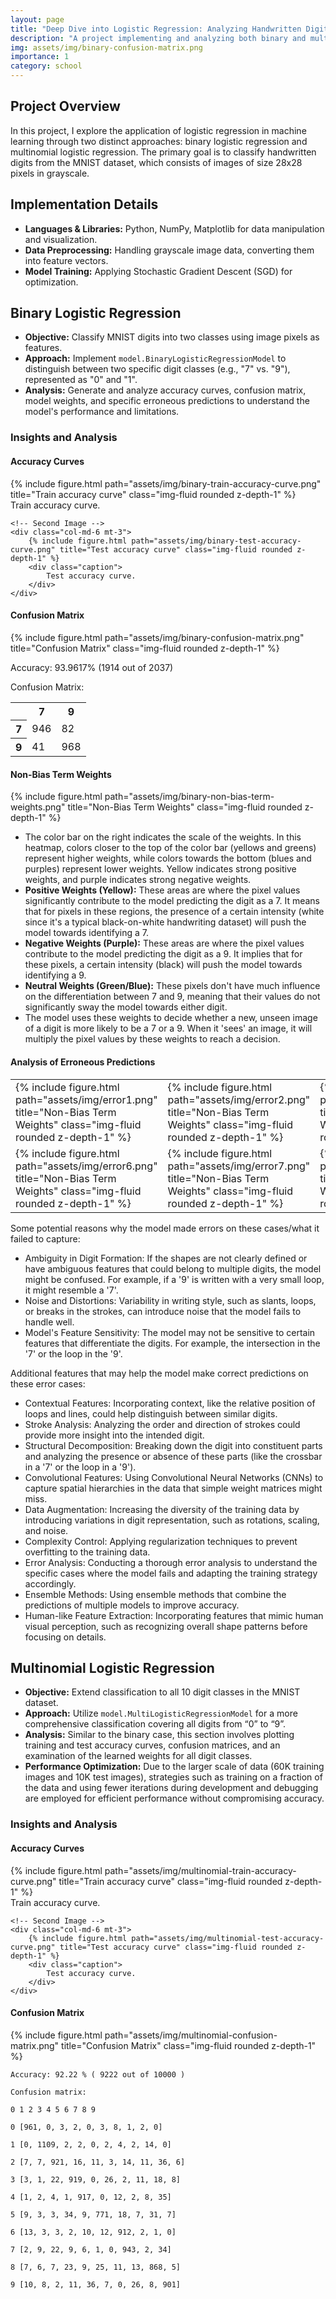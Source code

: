 ```yaml
---
layout: page
title: "Deep Dive into Logistic Regression: Analyzing Handwritten Digits"
description: "A project implementing and analyzing both binary and multinomial logistic regression models to classify handwritten digits from the MNIST dataset<br><b>Using: </b><em>Logistic Regression, Python, NumPy, Matplotlib</em>"
img: assets/img/binary-confusion-matrix.png
importance: 1
category: school
---
```


## Project Overview

In this project, I explore the application of logistic regression in machine learning through two distinct approaches: binary logistic regression and multinomial logistic regression. The primary goal is to classify handwritten digits from the MNIST dataset, which consists of images of size 28x28 pixels in grayscale.

## Implementation Details

- <b>Languages & Libraries:</b> Python, NumPy, Matplotlib for data manipulation and visualization.
- <b>Data Preprocessing:</b> Handling grayscale image data, converting them into feature vectors.
- <b>Model Training:</b> Applying Stochastic Gradient Descent (SGD) for optimization.

## Binary Logistic Regression

- <b>Objective:</b> Classify MNIST digits into two classes using image pixels as features.
- <b>Approach:</b> Implement `model.BinaryLogisticRegressionModel` to distinguish between two specific digit classes (e.g., "7" vs. "9"), represented as "0" and "1".
- <b>Analysis:</b> Generate and analyze accuracy curves, confusion matrix, model weights, and specific erroneous predictions to understand the model's performance and limitations.

### Insights and Analysis

#### Accuracy Curves

<div class="row">
    <!-- First Image -->
    <div class="col-md-6 mt-3">
        {% include figure.html path="assets/img/binary-train-accuracy-curve.png" title="Train accuracy curve" class="img-fluid rounded z-depth-1" %}
        <div class="caption">
            Train accuracy curve.
        </div>
    </div>

    <!-- Second Image -->
    <div class="col-md-6 mt-3">
        {% include figure.html path="assets/img/binary-test-accuracy-curve.png" title="Test accuracy curve" class="img-fluid rounded z-depth-1" %}
        <div class="caption">
            Test accuracy curve.
        </div>
    </div>
</div>

#### Confusion Matrix

<div class="row">
    <div class="col-sm mt-3 mt-md-0">
        {% include figure.html path="assets/img/binary-confusion-matrix.png" title="Confusion Matrix" class="img-fluid rounded z-depth-1" %}
    </div>
</div>

Accuracy: 93.9617% (1914 out of 2037)

Confusion Matrix:
<table>
    <tr>
        <th></th>
        <th>7</th>
        <th>9</th>
    </tr>
    <tr>
        <th>7</th>
        <td>946</td>
        <td>82</td>
    </tr>
    <tr>
        <th>9</th>
        <td>41</td>
        <td>968</td>
    </tr>
</table>

#### Non-Bias Term Weights

<div class="row">
    <div class="col-sm mt-3 mt-md-0">
        {% include figure.html path="assets/img/binary-non-bias-term-weights.png" title="Non-Bias Term Weights" class="img-fluid rounded z-depth-1" %}
    </div>
</div>

- The color bar on the right indicates the scale of the weights. In this heatmap, colors closer to the top of the color bar (yellows and greens) represent higher weights, while colors towards the bottom (blues and purples) represent lower weights. Yellow indicates strong positive weights, and purple indicates strong negative weights.
- <b>Positive Weights (Yellow):</b> These areas are where the pixel values significantly contribute to the model predicting the digit as a 7. It means that for pixels in these regions, the presence of a certain intensity (white since it's a typical black-on-white handwriting dataset) will push the model towards identifying a 7.
- <b>Negative Weights (Purple):</b> These areas are where the pixel values contribute to the model predicting the digit as a 9. It implies that for these pixels, a certain intensity (black) will push the model towards identifying a 9.
- <b>Neutral Weights (Green/Blue):</b> These pixels don't have much influence on the differentiation between 7 and 9, meaning that their values do not significantly sway the model towards either digit.
- The model uses these weights to decide whether a new, unseen image of a digit is more likely to be a 7 or a 9. When it 'sees' an image, it will multiply the pixel values by these weights to reach a decision.

#### Analysis of Erroneous Predictions

<table>
    <tr>
        <td>{% include figure.html path="assets/img/error1.png" title="Non-Bias Term Weights" class="img-fluid rounded z-depth-1" %}</td>
        <td>{% include figure.html path="assets/img/error2.png" title="Non-Bias Term Weights" class="img-fluid rounded z-depth-1" %}</td>
        <td>{% include figure.html path="assets/img/error3.png" title="Non-Bias Term Weights" class="img-fluid rounded z-depth-1" %}</td>
        <td>{% include figure.html path="assets/img/error4.png" title="Non-Bias Term Weights" class="img-fluid rounded z-depth-1" %}</td>
        <td>{% include figure.html path="assets/img/error5.png" title="Non-Bias Term Weights" class="img-fluid rounded z-depth-1" %}</td>
    </tr>
    <tr>
        <td>{% include figure.html path="assets/img/error6.png" title="Non-Bias Term Weights" class="img-fluid rounded z-depth-1" %}</td>
        <td>{% include figure.html path="assets/img/error7.png" title="Non-Bias Term Weights" class="img-fluid rounded z-depth-1" %}</td>
        <td>{% include figure.html path="assets/img/error8.png" title="Non-Bias Term Weights" class="img-fluid rounded z-depth-1" %}</td>
        <td>{% include figure.html path="assets/img/error9.png" title="Non-Bias Term Weights" class="img-fluid rounded z-depth-1" %}</td>
        <td>{% include figure.html path="assets/img/error10.png" title="Non-Bias Term Weights" class="img-fluid rounded z-depth-1" %}</td>
    </tr>
</table>

Some potential reasons why the model made errors on these cases/what it failed to capture:
- Ambiguity in Digit Formation: If the shapes are not clearly defined or have ambiguous features that could belong to multiple digits, the model might be confused. For example, if a '9' is written with a very small loop, it might resemble a '7'.
- Noise and Distortions: Variability in writing style, such as slants, loops, or breaks in the strokes, can introduce noise that the model fails to handle well.
- Model's Feature Sensitivity: The model may not be sensitive to certain features that differentiate the digits. For example, the intersection in the '7' or the loop in the '9'.

Additional features that may help the model make correct predictions on these error cases:
- Contextual Features: Incorporating context, like the relative position of loops and lines, could help distinguish between similar digits.
- Stroke Analysis: Analyzing the order and direction of strokes could provide more insight into the intended digit.
- Structural Decomposition: Breaking down the digit into constituent parts and analyzing the presence or absence of these parts (like the crossbar in a '7' or the loop in a '9').
- Convolutional Features: Using Convolutional Neural Networks (CNNs) to capture spatial hierarchies in the data that simple weight matrices might miss.
- Data Augmentation: Increasing the diversity of the training data by introducing variations in digit representation, such as rotations, scaling, and noise.
- Complexity Control: Applying regularization techniques to prevent overfitting to the training data.
- Error Analysis: Conducting a thorough error analysis to understand the specific cases where the model fails and adapting the training strategy accordingly.
- Ensemble Methods: Using ensemble methods that combine the predictions of multiple models to improve accuracy.
- Human-like Feature Extraction: Incorporating features that mimic human visual perception, such as recognizing overall shape patterns before focusing on details.

## Multinomial Logistic Regression

- <b>Objective:</b> Extend classification to all 10 digit classes in the MNIST dataset.
- <b>Approach:</b> Utilize `model.MultiLogisticRegressionModel` for a more comprehensive classification covering all digits from “0” to “9”.
- <b>Analysis:</b> Similar to the binary case, this section involves plotting training and test accuracy curves, confusion matrices, and an examination of the learned weights for all digit classes.
- <b>Performance Optimization:</b> Due to the larger scale of data (60K training images and 10K test images), strategies such as training on a fraction of the data and using fewer iterations during development and debugging are employed for efficient performance without compromising accuracy​.

### Insights and Analysis

#### Accuracy Curves

<div class="row">
    <!-- First Image -->
    <div class="col-md-6 mt-3">
        {% include figure.html path="assets/img/multinomial-train-accuracy-curve.png" title="Train accuracy curve" class="img-fluid rounded z-depth-1" %}
        <div class="caption">
            Train accuracy curve.
        </div>
    </div>

    <!-- Second Image -->
    <div class="col-md-6 mt-3">
        {% include figure.html path="assets/img/multinomial-test-accuracy-curve.png" title="Test accuracy curve" class="img-fluid rounded z-depth-1" %}
        <div class="caption">
            Test accuracy curve.
        </div>
    </div>
</div>

#### Confusion Matrix

<div class="row">
    <div class="col-sm mt-3 mt-md-0">
        {% include figure.html path="assets/img/multinomial-confusion-matrix.png" title="Confusion Matrix" class="img-fluid rounded z-depth-1" %}
    </div>
</div>

`Accuracy: 92.22 % ( 9222 out of 10000 )`

`Confusion matrix:`

`0 1 2 3 4 5 6 7 8 9`

`0 [961, 0, 3, 2, 0, 3, 8, 1, 2, 0]`

`1 [0, 1109, 2, 2, 0, 2, 4, 2, 14, 0]`

`2 [7, 7, 921, 16, 11, 3, 14, 11, 36, 6]`

`3 [3, 1, 22, 919, 0, 26, 2, 11, 18, 8]`

`4 [1, 2, 4, 1, 917, 0, 12, 2, 8, 35]`

`5 [9, 3, 3, 34, 9, 771, 18, 7, 31, 7]`

`6 [13, 3, 3, 2, 10, 12, 912, 2, 1, 0]`

`7 [2, 9, 22, 9, 6, 1, 0, 943, 2, 34]`

`8 [7, 6, 7, 23, 9, 25, 11, 13, 868, 5]`

`9 [10, 8, 2, 11, 36, 7, 0, 26, 8, 901]`